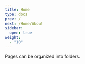 ```yaml
---
title: Home
type: docs
prev: /
next: /Home/About
sidebar:
  open: true
weight:
  - "10"
---
```


Pages can be organized into folders.
